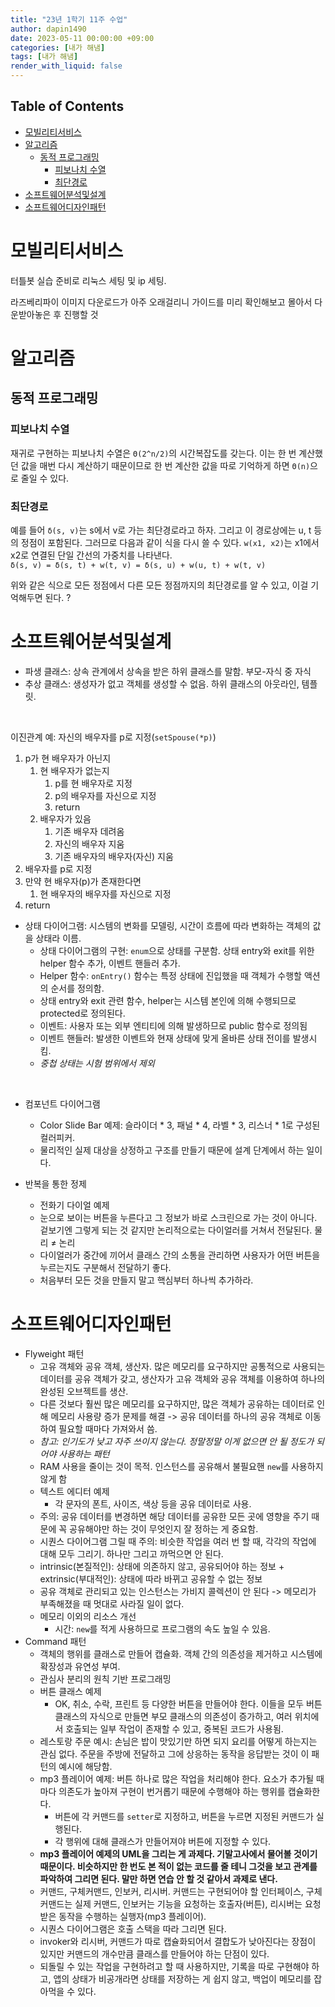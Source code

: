```yaml
---
title: "23년 1학기 11주 수업"
author: dapin1490
date: 2023-05-11 00:00:00 +09:00
categories: [내가 해냄]
tags: [내가 해냄]
render_with_liquid: false
---
```


<style>
  figure { text-align: center; }
</style>

## Table of Contents
- [모빌리티서비스](#모빌리티서비스)
- [알고리즘](#알고리즘)
  - [동적 프로그래밍](#동적-프로그래밍)
    - [피보나치 수열](#피보나치-수열)
    - [최단경로](#최단경로)
- [소프트웨어분석및설계](#소프트웨어분석및설계)
- [소프트웨어디자인패턴](#소프트웨어디자인패턴)

# 모빌리티서비스
터틀봇 실습 준비로 리눅스 세팅 및 ip 세팅.

라즈베리파이 이미지 다운로드가 아주 오래걸리니 가이드를 미리 확인해보고 몰아서 다운받아놓은 후 진행할 것

# 알고리즘
## 동적 프로그래밍
### 피보나치 수열
재귀로 구현하는 피보나치 수열은 `Θ(2^n/2)`의 시간복잡도를 갖는다. 이는 한 번 계산했던 값을 매번 다시 계산하기 때문이므로 한 번 계산한 값을 따로 기억하게 하면 `Θ(n)`으로 줄일 수 있다.

### 최단경로
예를 들어 `δ(s, v)`는 s에서 v로 가는 최단경로라고 하자. 그리고 이 경로상에는 u, t 등의 정점이 포함된다. 그러므로 다음과 같이 식을 다시 쓸 수 있다. `w(x1, x2)`는 x1에서 x2로 연결된 단일 간선의 가중치를 나타낸다.  
`δ(s, v) = δ(s, t) + w(t, v) = δ(s, u) + w(u, t) + w(t, v)`  

위와 같은 식으로 모든 정점에서 다른 모든 정점까지의 최단경로를 알 수 있고, 이걸 기억해두면 된다. ?


# 소프트웨어분석및설계
* 파생 클래스: 상속 관계에서 상속을 받은 하위 클래스를 말함. 부모-자식 중 자식
* 추상 클래스: 생성자가 없고 객체를 생성할 수 없음. 하위 클래스의 아웃라인, 템플릿.

<br>

이진관계 예: 자신의 배우자를 p로 지정(`setSpouse(*p)`)
1. p가 현 배우자가 아닌지
    1. 현 배우자가 없는지
        1. p를 현 배우자로 지정
        2. p의 배우자를 자신으로 지정
        3. return
    1. 배우자가 있음
        1. 기존 배우자 데려옴
        2. 자신의 배우자 지움
        3. 기존 배우자의 배우자(자신) 지움
2. 배우자를 p로 지정
3. 만약 현 배우자(p)가 존재한다면
    1. 현 배우자의 배우자를 자신으로 지정
4. return

* 상태 다이어그램: 시스템의 변화를 모델링, 시간이 흐름에 따라 변화하는 객체의 값을 상태라 이름.
    * 상태 다이어그램의 구현: ``enum``으로 상태를 구분함. 상태 entry와 exit를 위한 helper 함수 추가, 이벤트 핸들러 추가.
    * Helper 함수: ``onEntry()`` 함수는 특정 상태에 진입했을 때 객체가 수행할 액션의 순서를 정의함.
    * 상태 entry와 exit 관련 함수, helper는 시스템 본인에 의해 수행되므로 protected로 정의된다.
    * 이벤트: 사용자 또는 외부 엔티티에 의해 발생하므로 public 함수로 정의됨
    * 이벤트 핸들러: 발생한 이벤트와 현재 상태에 맞게 올바른 상태 전이를 발생시킴.
    * *중첩 상태는 시험 범위에서 제외*

<br>

* 컴포넌트 다이어그램
    * Color Slide Bar 예제: 슬라이더 * 3, 패널 * 4, 라벨 * 3, 리스너 * 1로 구성된 컬러피커.
    * 물리적인 실제 대상을 상정하고 구조를 만들기 때문에 설계 단계에서 하는 일이다.

* 반복을 통한 정제
    * 전화기 다이얼 예제
    * 눈으로 보이는 버튼을 누른다고 그 정보가 바로 스크린으로 가는 것이 아니다. 겉보기엔 그렇게 되는 것 같지만 논리적으로는 다이얼러를 거쳐서 전달된다. 물리 ≠ 논리
    * 다이얼러가 중간에 끼어서 클래스 간의 소통을 관리하면 사용자가 어떤 버튼을 누르는지도 구분해서 전달하기 좋다.
    * 처음부터 모든 것을 만들지 말고 핵심부터 하나씩 추가하라.


# 소프트웨어디자인패턴
* Flyweight 패턴
    * 고유 객체와 공유 객체, 생산자. 많은 메모리를 요구하지만 공통적으로 사용되는 데이터를 공유 객체가 갖고, 생산자가 고유 객체와 공유 객체를 이용하여 하나의 완성된 오브젝트를 생산.
    * 다른 것보다 훨씬 많은 메모리를 요구하지만, 많은 객체가 공유하는 데이터로 인해 메모리 사용량 증가 문제를 해결 -> 공유 데이터를 하나의 공유 객체로 이동하여 필요할 때마다 가져와서 씀.
    * _참고: 인기도가 낮고 자주 쓰이지 않는다. 정말정말 이게 없으면 안 될 정도가 되어야 사용하는 패턴_
    * RAM 사용을 줄이는 것이 목적. 인스턴스를 공유해서 불필요핸 ``new``를 사용하지 않게 함
    * 텍스트 에디터 예제
        * 각 문자의 폰트, 사이즈, 색상 등을 공유 데이터로 사용.
    * 주의: 공유 데이터를 변경하면 해당 데이터를 공유한 모든 곳에 영향을 주기 때문에 꼭 공유해야만 하는 것이 무엇인지 잘 정하는 게 중요함.
    * 시퀀스 다이어그램 그릴 때 주의: 비슷한 작업을 여러 번 할 때, 각각의 작업에 대해 모두 그리기. 하나만 그리고 까먹으면 안 된다.
    * intrinsic(본질적인): 상태에 의존하지 않고, 공유되어야 하는 정보 +
        extrinsic(부대적인): 상태에 따라 바뀌고 공유할 수 없는 정보
    * 공유 객체로 관리되고 있는 인스턴스는 가비지 콜렉션이 안 된다 -> 메모리가 부족해졌을 때 멋대로 사라질 일이 없다.
    * 메모리 이외의 리소스 개선
        * 시간: `new`를 적게 사용하므로 프로그램의 속도 높일 수 있음.
* Command 패턴
    * 객체의 행위를 클래스로 만들어 캡슐화. 객체 간의 의존성을 제거하고 시스템에 확장성과 유연성 부여.
    * 관심사 분리의 원칙 기반 프로그래밍
    * 버튼 클래스 예제
        * OK, 취소, 수락, 프린트 등 다양한 버튼을 만들어야 한다. 이들을 모두 버튼 클래스의 자식으로 만들면 부모 클래스의 의존성이 증가하고, 여러 위치에서 호출되는 일부 작업이 존재할 수 있고, 중복된 코드가 사용됨.
    * 레스토랑 주문 예시: 손님은 밥이 맛있기만 하면 되지 요리를 어떻게 하는지는 관심 없다. 주문을 주방에 전달하고 그에 상응하는 동작을 응답받는 것이 이 패턴의 예시에 해당함.
    * mp3 플레이어 예제: 버튼 하나로 많은 작업을 처리해야 한다. 요소가 추가될 때마다 의존도가 높아져 구현이 번거롭기 때문에 수행해야 하는 행위를 캡슐화한다.
        * 버튼에 각 커맨드를 `setter`로 지정하고, 버튼을 누르면 지정된 커맨드가 실행된다.
        * 각 행위에 대해 클래스가 만들어져야 버튼에 지정할 수 있다.
    * **mp3 플레이어 예제의 UML을 그리는 게 과제다. 기말고사에서 물어볼 것이기 때문이다. 비슷하지만 한 번도 본 적이 없는 코드를 줄 테니 그것을 보고 관계를 파악하여 그리면 된다. 말만 하면 연습 안 할 것 같아서 과제로 낸다.**
    * 커맨드, 구체커맨드, 인보커, 리시버. 커맨드는 구현되어야 할 인터페이스, 구체커맨드는 실제 커맨드, 인보커는 기능을 요청하는 호출자(버튼), 리시버는 요청받은 동작을 수행하는 실행자(mp3 플레이어).
    * 시퀀스 다이어그램은 호출 스택을 따라 그리면 된다.
    * invoker와 리시버, 커맨드가 따로 캡슐화되어서 결합도가 낮아진다는 장점이 있지만 커맨드의 개수만큼 클래스를 만들어야 하는 단점이 있다.
    * 되돌릴 수 있는 작업을 구현하려고 할 때 사용하지만, 기록을 따로 구현해야 하고, 앱의 상태가 비공개라면 상태를 저장하는 게 쉽지 않고, 백업이 메모리를 잡아먹을 수 있다.